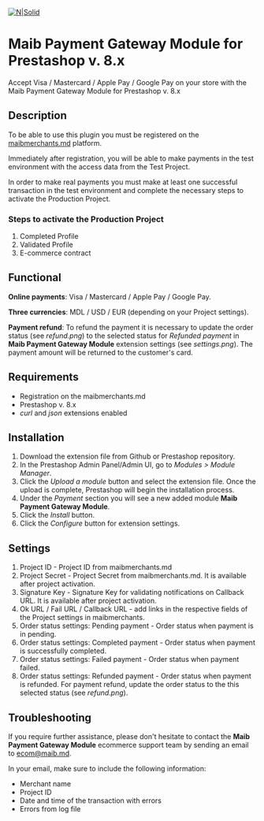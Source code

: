 [![N|Solid](https://www.maib.md/images/logo.svg)](https://www.maib.md)

# Maib Payment Gateway Module for Prestashop v. 8.x
Accept Visa / Mastercard / Apple Pay / Google Pay on your store with the Maib Payment Gateway Module for Prestashop v. 8.x

## Description
To be able to use this plugin you must be registered on the [maibmerchants.md](https://maibmerchants.md) platform.

Immediately after registration, you will be able to make payments in the test environment with the access data from the Test Project.

In order to make real payments you must make at least one successful transaction in the test environment and complete the necessary steps to activate the Production Project.

### Steps to activate the Production Project
1. Completed Profile
2. Validated Profile
3. E-commerce contract 

## Functional
**Online payments**: Visa / Mastercard / Apple Pay / Google Pay.

**Three currencies**: MDL / USD / EUR (depending on your Project settings).

**Payment refund**: To refund the payment it is necessary to update the order status (see _refund.png_) to the selected status for _Refunded payment_ in **Maib Payment Gateway Module** extension settings (see _settings.png_). The payment amount will be returned to the customer's card.

## Requirements
- Registration on the maibmerchants.md
- Prestashop v. 8.x
- _curl_ and _json_ extensions enabled

## Installation
1. Download the extension file from Github or Prestashop repository.
2. In the Prestashop Admin Panel/Admin UI, go to _Modules > Module Manager_.
3. Click the _Upload a module_ button and select the extension file. Once the upload is complete, Prestashop will begin the installation process.
4. Under the _Payment_ section you will see a new added module **Maib Payment Gateway Module**.
5. Click the _Install_ button.
6. Click the _Configure_ button for extension settings.

## Settings
1. Project ID - Project ID from maibmerchants.md
2. Project Secret - Project Secret from maibmerchants.md. It is available after project activation.
3. Signature Key - Signature Key for validating notifications on Callback URL. It is available after project activation.
4. Ok URL / Fail URL / Callback URL - add links in the respective fields of the Project settings in maibmerchants.
5. Order status settings: Pending payment - Order status when payment is in pending.
6. Order status settings: Completed payment - Order status when payment is successfully completed.
7. Order status settings: Failed payment - Order status when payment failed.
8. Order status settings: Refunded payment - Order status when payment is refunded. For payment refund, update the order status to the this selected status (see _refund.png_).

## Troubleshooting
If you require further assistance, please don't hesitate to contact the **Maib Payment Gateway Module** ecommerce support team by sending an email to ecom@maib.md. 

In your email, make sure to include the following information:
- Merchant name
- Project ID
- Date and time of the transaction with errors
- Errors from log file